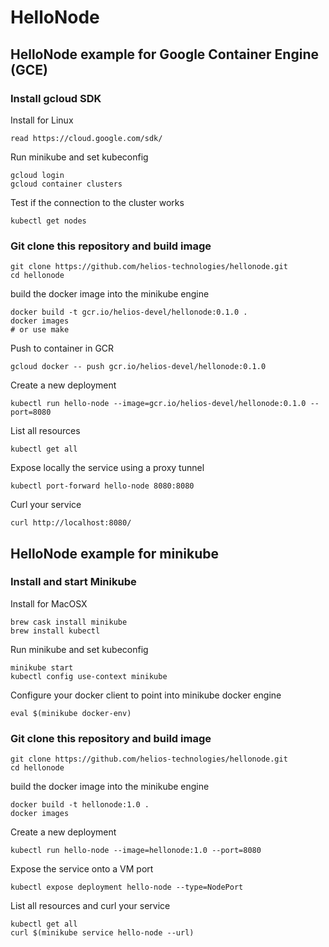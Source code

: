 # HelloNode
## HelloNode example for Google Container Engine (GCE)

### Install gcloud SDK

Install for Linux
```
read https://cloud.google.com/sdk/
```

Run minikube and set kubeconfig
```
gcloud login
gcloud container clusters
```

Test if the connection to the cluster works
```
kubectl get nodes
```

### Git clone this repository and build image

```
git clone https://github.com/helios-technologies/hellonode.git
cd hellonode
```

build the docker image into the minikube engine
```
docker build -t gcr.io/helios-devel/hellonode:0.1.0 .
docker images
# or use make
```

Push to container in GCR
```
gcloud docker -- push gcr.io/helios-devel/hellonode:0.1.0
```

Create a new deployment
```
kubectl run hello-node --image=gcr.io/helios-devel/hellonode:0.1.0 --port=8080
```

List all resources
```
kubectl get all
```

Expose locally the service using a proxy tunnel
```
kubectl port-forward hello-node 8080:8080
```

Curl your service
```
curl http://localhost:8080/
```


## HelloNode example for minikube

### Install and start Minikube

Install for MacOSX
```
brew cask install minikube
brew install kubectl
```

Run minikube and set kubeconfig
```
minikube start
kubectl config use-context minikube
```

Configure your docker client to point into minikube docker engine
```
eval $(minikube docker-env)
```

### Git clone this repository and build image

```
git clone https://github.com/helios-technologies/hellonode.git
cd hellonode
```

build the docker image into the minikube engine
```
docker build -t hellonode:1.0 .
docker images
```

Create a new deployment
```
kubectl run hello-node --image=hellonode:1.0 --port=8080
```

Expose the service onto a VM port
```
kubectl expose deployment hello-node --type=NodePort
```

List all resources and curl your service
```
kubectl get all
curl $(minikube service hello-node --url)
```

